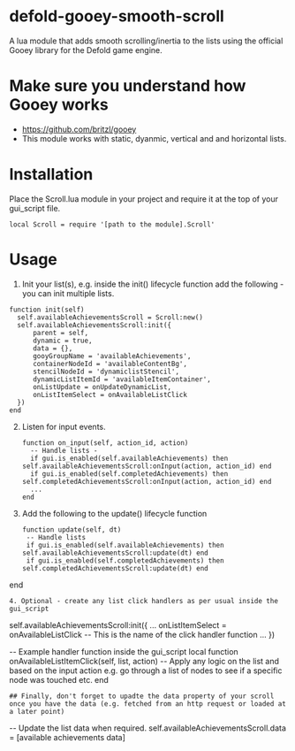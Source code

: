 # defold-gooey-smooth-scroll
A lua module that adds smooth scrolling/inertia to the lists using the official Gooey library for the Defold game engine.

# Make sure you understand how Gooey works
- https://github.com/britzl/gooey
- This module works with static, dyanmic, vertical and and horizontal lists.

# Installation
Place the Scroll.lua module in your project and require it at the top of your gui_script file.
``` 
local Scroll = require '[path to the module].Scroll'
```

# Usage
1. Init your list(s), e.g. inside the init() lifecycle function add the following - you can init multiple lists.
  ```
  function init(self)
    self.availableAchievementsScroll = Scroll:new()
    self.availableAchievementsScroll:init({
        parent = self,
        dynamic = true,
        data = {},
        gooyGroupName = 'availableAchievements',
        containerNodeId = 'availableContentBg',
        stencilNodeId = 'dynamiclistStencil',
        dynamicListItemId = 'availableItemContainer',
        onListUpdate = onUpdateDynamicList,
        onListItemSelect = onAvailableListClick
    })
  end
  ```
2. Listen for input events.
   ```
   function on_input(self, action_id, action)
     -- Handle lists - 
     if gui.is_enabled(self.availableAchievements) then self.availableAchievementsScroll:onInput(action, action_id) end
     if gui.is_enabled(self.completedAchievements) then self.completedAchievementsScroll:onInput(action, action_id) end
     ...
   end
   ```
3. Add the following to the update() lifecycle function
   ```
   function update(self, dt)
    -- Handle lists
    if gui.is_enabled(self.availableAchievements) then self.availableAchievementsScroll:update(dt) end
    if gui.is_enabled(self.completedAchievements) then self.completedAchievementsScroll:update(dt) end
  end
  ```
4. Optional - create any list click handlers as per usual inside the gui_script
  ```
  self.availableAchievementsScroll:init({
        ...
        onListItemSelect = onAvailableListClick -- This is the name of the click handler function
        ...
    })

  -- Example handler function inside the gui_script
  local function onAvailableListItemClick(self, list, action)
      -- Apply any logic on the list and based on the input action e.g. go through a list of nodes to see if a specific node was touched etc.
  end
  ```
## Finally, don't forget to upadte the data property of your scroll once you have the data (e.g. fetched from an http request or loaded at a later point)
```
-- Update the list data when required.
self.availableAchievementsScroll.data = [available achievements data]
```
